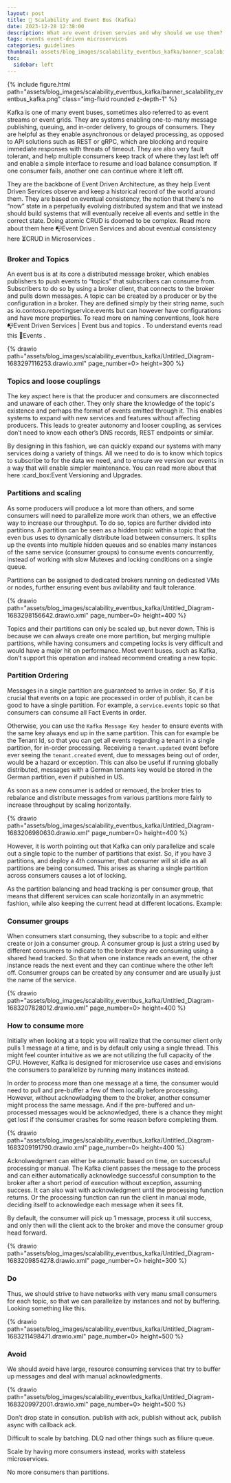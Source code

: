 ```yaml
---
layout: post
title: 🧮 Scalability and Event Bus (Kafka)
date: 2023-12-28 12:38:00
description: What are event driven servies and why should we use them?
tags: events event-driven microservices
categories: guidelines
thumbnail: assets/blog_images/scalability_eventbus_kafka/banner_scalability_eventbus_kafka.png
toc:
  sidebar: left
---
```


{% include figure.html path="assets/blog_images/scalability_eventbus_kafka/banner_scalability_eventbus_kafka.png" class="img-fluid rounded z-depth-1" %}

Kafka is one of many event buses, sometimes also referred to as event streams or event grids. They are systems enabling one-to-many message publishing, queuing, and in-order delivery, to groups of consumers. They are helpful as they enable asynchronous or delayed processing, as opposed to API solutions such as REST or gRPC, which are blocking and require immediate responses with threats of timeout. They are also very fault tolerant, and help multiple consumers keep track of where they last left off and enable a simple interface to resume and load balance consumption. If one consumer fails, another one can continue where it left off.

They are the backbone of Event Driven Architecture, as they help Event Driven Services observe and keep a historical record of the world around them. They are based on eventual consistency, the notion that there's no “now” state in a perpetually evolving distributed system and that we instead should build systems that will eventually receive all events and settle in the correct state. Doing atomic CRUD is doomed to be complex.  Read more about them here :mailbox_with_no_mail:Event Driven Services and about eventual consistency here :hourglass_flowing_sand:CRUD in Microservices .

### Broker and Topics
An event bus is at its core a distributed message broker, which enables publishers to push events to “topics” that subscribers can consume from. Subscribers to do so by using a broker client, that connects to the broker and pulls down messages. A topic can be created by a producer or by the configuration in a broker. They are defined simply by their string name, such as io.contoso.reportingservice.events but can however have configurations and have more properties. To read more on naming conventions, look here :mailbox_with_no_mail:Event Driven Services | Event bus and topics . To understand events read this :e-mail:Events .


{% drawio path="assets/blog_images/scalability_eventbus_kafka/Untitled_Diagram-1683297116253.drawio.xml" page_number=0> height=300 %}

### Topics and loose couplings
The key aspect here is that the producer and consumers are disconnected and unaware of each other. They only share the knowledge of the topic's existence and perhaps the format of events emitted through it. This enables systems to expand with new services and features without affecting producers. This leads to greater autonomy and looser coupling, as services don’t need to know each other’s DNS records, REST endpoints or similar.

By designing in this fashion, we can quickly expand our systems with many services doing a variety of things. All we need to do is to know which topics to subscribe to for the data we need, and to ensure we version our events in a way that will enable simpler maintenance. You can read more about that here :card_box:Event Versioning and Upgrades. 

### Partitions and scaling
As some producers will produce a lot more than others, and some consumers will need to parallelize more work than others, we an effective way to increase our throughput. To do so, topics are further divided into partitions. A partition can be seen as a hidden topic within a topic that the even bus uses to dynamically distribute load between consumers. It splits up the events into multiple hidden queues and so enables many instances of the same service (consumer groups) to consume events concurrently, instead of working with slow Mutexes and locking conditions on a single queue.

Partitions can be assigned to dedicated brokers running on dedicated VMs or nodes, further ensuring event bus avilability and fault tolerance. 

{% drawio path="assets/blog_images/scalability_eventbus_kafka/Untitled_Diagram-1683298156642.drawio.xml" page_number=0> height=400 %}

Topics and their partitions can only be scaled up, but never down. This is because we can always create one more partition, but merging multiple partitions, while having consumers and competing locks is very difficult and would have a major hit on performance. Most event buses, such as Kafka, don’t support this operation and instead recommend creating a new topic.

### Partition Ordering
Messages in a single partition are guaranteed to arrive in order. So, if it is crucial that events on a topic are processed in order of publish, it can be good to have a single partition. For example, a `service.events` topic so that consumers can consume all Fact Events in order. 

Otherwise, you can use the `Kafka Message Key header` to ensure events with the same key always end up in the same partition. This can for example be the Tenant Id, so that you can get all events regarding a tenant in a single partition, for in-order processing. Receiving a `tenant.updated` event before ever seeing the `tenant.created` event, due to messages being out of order, would be a hazard or exception.  This can also be useful if running globally distributed, messages with a German tenants key would be stored in the German partition, even if pubished in US.

As soon as a new consumer is added or removed, the broker tries to rebalance and distribute messages from various partitions more fairly to increase throughput by scaling horizontally.


{% drawio path="assets/blog_images/scalability_eventbus_kafka/Untitled_Diagram-1683206980630.drawio.xml" page_number=0> height=400 %}

However, it is worth pointing out that Kafka can only parallelize and scale out a single topic to the number of partitions that exist. So, if you have 3 partitions, and deploy a 4th consumer, that consumer will sit idle as all partitions are being consumed. This arises as sharing a single partition across consumers causes a lot of locking.

As the partition balancing and head tracking is per consumer group, that means that different services can scale horizontally in an asymmetric fashion, while also keeping the current head at different locations. Example:


### Consumer groups
When consumers start consuming, they subscribe to a topic and either create or join a consumer group. A consumer group is just a string used by different consumers to indicate to the broker they are consuming using a shared head tracked. So that when one instance reads an event, the other instance reads the next event and they can continue where the other left off. Consumer groups can be created by any consumer and are usually just the name of the service.


{% drawio path="assets/blog_images/scalability_eventbus_kafka/Untitled_Diagram-1683207828012.drawio.xml" page_number=0> height=400 %}

### How to consume more
Initially when looking at a topic you will realize that the consumer client only pulls 1 message at a time, and is by default only using a single thread. This might feel counter intuitive as we are not utilizing the full capacity of the CPU.  However, Kafka is designed for microservice use cases and envisions the consumers to parallelize by running many instances instead.

In order to process more than one message at a time, the consumer would need to pull and pre-buffer a few of them locally before processing. However, without acknowladging them to the broker, another consumer might process the same message. And if the pre-buffered and un-processed messages would be acknowledged, there is a chance they might get lost if the consumer crashes for some reason before completing them.


{% drawio path="assets/blog_images/scalability_eventbus_kafka/Untitled_Diagram-1683209191790.drawio.xml" page_number=0> height=400 %}

Acknolwedgment can either be automatic based on time, on successful processing or manual. The Kafka client passes the message to the process and can either automatically acknowledge successful consumption to the broker after a short period of execution without exception, assuming success. It can also wait with acknowledgment until the processing function returns. Or the processing function can run the client in manual mode, deciding itself to acknowledge each message when it sees fit.

By default, the consumer will pick up 1 message, process it util success, and only then will the client ack to the broker and move the consumer group head forward.


{% drawio path="assets/blog_images/scalability_eventbus_kafka/Untitled_Diagram-1683209854278.drawio.xml" page_number=0> height=300 %}


### Do
Thus, we should strive to have networks with very manu small consumers for each topic, so that we can parallelize by instances and not by buffering. Looking something like this.


{% drawio path="assets/blog_images/scalability_eventbus_kafka/Untitled_Diagram-1683211498471.drawio.xml" page_number=0> height=500 %}


### Avoid
We should avoid have large, resource consuming services that try to buffer up messages and deal with manual acknowledgments.


{% drawio path="assets/blog_images/scalability_eventbus_kafka/Untitled_Diagram-1683209972001.drawio.xml" page_number=0> height=500 %}
 
Don’t drop state in consution. publish with ack, publish without ack, publish async with callback ack.

Difficult to scale by batching. DLQ nad other things such as filiure queue.

Scale by having more consumers instead, works with stateless microservices.

No more consumers than partitions.
 